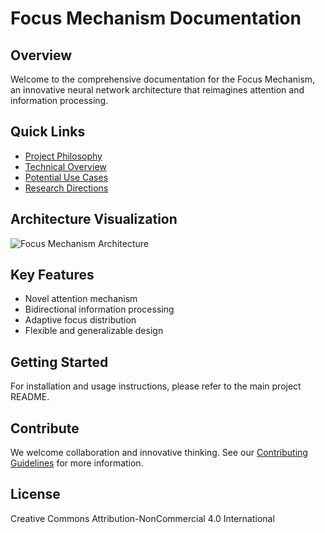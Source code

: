 # Focus Mechanism Documentation

## Overview
Welcome to the comprehensive documentation for the Focus Mechanism, an innovative neural network architecture that reimagines attention and information processing.

## Quick Links
- [Project Philosophy](PHILOSOPHY.md)
- [Technical Overview](TECHNICAL_OVERVIEW.md)
- [Potential Use Cases](USE_CASES.md)
- [Research Directions](RESEARCH_DIRECTIONS.md)

## Architecture Visualization
![Focus Mechanism Architecture](/architecture.png)

## Key Features
- Novel attention mechanism
- Bidirectional information processing
- Adaptive focus distribution
- Flexible and generalizable design

## Getting Started
For installation and usage instructions, please refer to the main project README.

## Contribute
We welcome collaboration and innovative thinking. See our [Contributing Guidelines](/CONTRIBUTING.md) for more information.

## License
Creative Commons Attribution-NonCommercial 4.0 International
